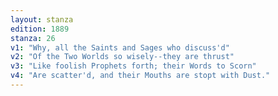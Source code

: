 ```yaml
---
layout: stanza
edition: 1889
stanza: 26
v1: "Why, all the Saints and Sages who discuss'd"
v2: "Of the Two Worlds so wisely--they are thrust"
v3: "Like foolish Prophets forth; their Words to Scorn"
v4: "Are scatter'd, and their Mouths are stopt with Dust."
---
```

